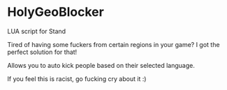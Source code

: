 # HolyGeoBlocker
LUA script for Stand

Tired of having some fuckers from certain regions in your game? I got the perfect solution for that!

Allows you to auto kick people based on their selected language.

If you feel this is racist, go fucking cry about it :)
